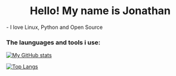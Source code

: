 <h1 align="center">Hello! My name is Jonathan</h1>

<p>
  - I love Linux, Python and Open Source
</p>

<h3 align="left">The launguages and tools i use:</h3>


[![My GitHub stats](https://github-readme-stats.vercel.app/api?username=Un10ck3d&show_icons=true&theme=radical)](https://github.com/Un10ck3d/)

[![Top Langs](https://github-readme-stats.vercel.app/api/top-langs/?username=Un10ck3d&theme=radical)](https://github.com/Un10ck3d/)
